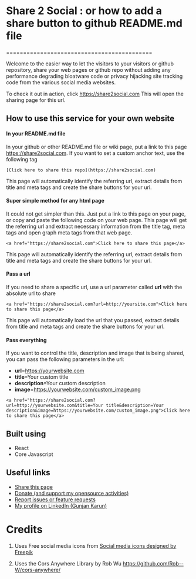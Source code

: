 # Share 2 Social : or how to add a share button to github README.md file

===========================================

Welcome to the easier way to let the visitors to your visitors or github repository, share your web pages or github repo without adding any performance degrading bloatware code or privacy hijacking site tracking code from the various social media websites.

To check it out in action, click https://share2social.com This will open the sharing page for this url.

## How to use this service for your own website

#### In your README.md file

In your github or other README.md file or wiki page, put a link to this page https://share2social.com. If you want to set a custom anchor text, use the following tag

`[Click here to share this repo](https://share2social.com)`  

This page will automatically identify the referring url, extract details from title and meta tags and create the share buttons for your url.

#### Super simple method for any html page

It could not get simpler than this. Just put a link to this page on your page, or copy and paste the following code on your web page. This page will get the referring url and extract necessary information from the title tag, meta tags and open graph meta tags from that web page.

`<a href="https://share2social.com">Click here to share this page</a>`

This page will automatically identify the referring url, extract details from title and meta tags and create the share buttons for your url.

#### Pass a url

If you need to share a specific url, use a url parameter called **url** with the absolute url to share

`<a href="https://share2social.com?url=http://yoursite.com">Click here to share this page</a>`

This page will automatically load the url that you passed, extract details from title and meta tags and create the share buttons for your url.

#### Pass everything

If you want to control the title, description and image that is being shared, you can pass the following parameters in the url:

*   **url**=https://yourwebsite.com
*   **title**=Your custom title
*   **description**=Your custom description
*   **image**=https://yourwebsite.com/custom_image.png

`<a href="https://share2social.com?url=http://yourwebsite.com&title=Your title&description=Your description&image=https://yourwebsite.com/custom_image.png">Click here to share this page</a>`

## Built using  

* React
* Core Javascript

## Useful links

*   [Share this page](https://share2social.com)
*   [Donate (and support my opensource activities)](https://www.paypal.me/quadralyst)
*   [Report issues or feature requests](https://github.com/gunjankarun/share2social/issues)
*   [My profile on LinkedIn (Gunjan Karun)](https://linkedin.com/in/gunjankarun)

# Credits
1. Uses Free social media icons from <a href='https://www.freepik.com/free-vector/flat-social-media-icons-pack_871049.htm'>Social media icons designed by Freepik</a>

2. Uses the Cors Anywhere Library by Rob Wu https://github.com/Rob--W/cors-anywhere/

